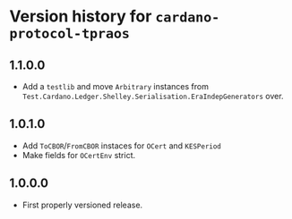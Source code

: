 # Version history for `cardano-protocol-tpraos`

## 1.1.0.0

* Add a `testlib` and move `Arbitrary` instances from `Test.Cardano.Ledger.Shelley.Serialisation.EraIndepGenerators` over.

## 1.0.1.0

* Add `ToCBOR`/`FromCBOR` instaces for `OCert` and `KESPeriod`
* Make fields for `OCertEnv` strict.

## 1.0.0.0

* First properly versioned release.

